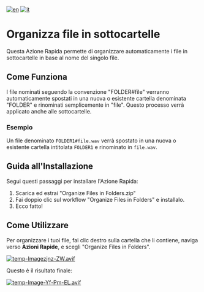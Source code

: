 [![en](https://img.shields.io/badge/lang-en-red.svg)](https://github.com/AntonioCuccarese/organize-files-in-folders/blob/main/README.md)
[![it](https://img.shields.io/badge/lang-it-green.svg)](https://github.com/AntonioCuccarese/organize-files-in-folders/blob/main/README.it.md)

# Organizza file in sottocartelle

Questa Azione Rapida permette di organizzare automaticamente i file in sottocartelle in base al nome del singolo file. 

## Come Funziona

I file nominati seguendo la convenzione "FOLDER#file" verranno automaticamente spostati in una nuova o esistente cartella denominata "FOLDER" e rinominati semplicemente in "file". Questo processo verrà applicato anche alle sottocartelle.

### Esempio

Un file denominato `FOLDER1#file.wav` verrà spostato in una nuova o esistente cartella intitolata `FOLDER1` e rinominato in `file.wav`.

## Guida all'Installazione

Segui questi passaggi per installare l'Azione Rapida:

1. Scarica ed estrai "Organize Files in Folders.zip"
2. Fai doppio clic sul workflow "Organize Files in Folders" e installalo.
3. Ecco fatto!

## Come Utilizzare

Per organizzare i tuoi file, fai clic destro sulla cartella che li contiene, naviga verso **Azioni Rapide**, e scegli "Organize Files in Folders".

[![temp-Imagezjnz-ZW.avif](https://i.postimg.cc/cCW0wZZP/temp-Imagezjnz-ZW.avif)](https://postimg.cc/WF5BcBd7)

Questo è il risultato finale:

[![temp-Image-Yf-Pm-EL.avif](https://i.postimg.cc/TPZR2gsd/temp-Image-Yf-Pm-EL.avif)](https://postimg.cc/B8BWMLsk)
